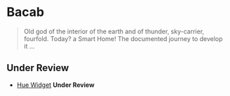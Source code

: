 # Bacab

> Old god of the interior of the earth and of thunder, sky-carrier, fourfold. Today? a Smart Home! The documented journey to develop it ...

## Under Review

- [Hue Widget](https://play.google.com/store/apps/details?id=com.apekoppen.huewidget&hl=en) __Under Review__


